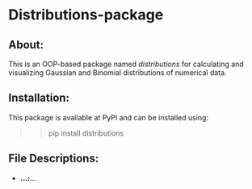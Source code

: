 # Distributions-package
## About:
This is an OOP-based package named <i>distributions</i> for calculating and visualizing Gaussian and Binomial distributions of numerical data.

## Installation:
This package is available at PyPI and can be installed using:
>> pip install distributions

## File Descriptions:
* <b>...:</b>...


